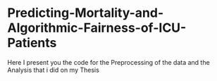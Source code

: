 # Predicting-Mortality-and-Algorithmic-Fairness-of-ICU-Patients

Here I present you the code for the Preprocessing of the data and the Analysis that i did on my Thesis
